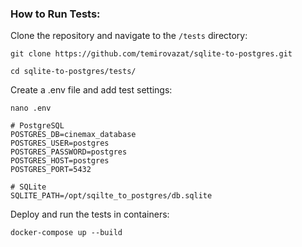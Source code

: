 ### **How to Run Tests:**

Clone the repository and navigate to the `/tests` directory:
```
git clone https://github.com/temirovazat/sqlite-to-postgres.git
```
```
cd sqlite-to-postgres/tests/
```

Create a .env file and add test settings:
```
nano .env
```
```
# PostgreSQL
POSTGRES_DB=cinemax_database
POSTGRES_USER=postgres
POSTGRES_PASSWORD=postgres
POSTGRES_HOST=postgres
POSTGRES_PORT=5432

# SQLite
SQLITE_PATH=/opt/sqilte_to_postgres/db.sqlite
```

Deploy and run the tests in containers:
```
docker-compose up --build
```